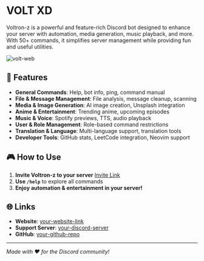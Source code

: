 # VOLT XD 

Voltron-z is a powerful and feature-rich Discord bot designed to enhance your server with automation, media generation, music playback, and more. With 50+ commands, it simplifies server management while providing fun and useful utilities.  

![volt-web](https://github.com/user-attachments/assets/c006d7bf-5f4c-4080-80df-098f15e741bb)

## 🚀 Features  
- **General Commands**: Help, bot info, ping, command manual  
- **File & Message Management**: File analysis, message cleanup, scanning  
- **Media & Image Generation**: AI image creation, Unsplash integration  
- **Anime & Entertainment**: Trending anime, upcoming episodes  
- **Music & Voice**: Spotify previews, TTS, audio playback  
- **User & Role Management**: Role-based command restrictions  
- **Translation & Language**: Multi-language support, translation tools  
- **Developer Tools**: GitHub stats, LeetCode integration, Neovim support  

## 🎮 How to Use  
1. **Invite Voltron-z to your server** [Invite Link](https://discord.com/oauth2/authorize?client_id=1255282195053019137&permissions=0&integration_type=0&scope=bot)  
2. **Use `/help`** to explore all commands  
3. **Enjoy automation & entertainment in your server!**  

## 🌐 Links  
- **Website**: [your-website-link](https://volt-web-rose.vercel.app/)  
- **Support Server**: [your-discord-server](https://discord.gg/jwj7GkXc)  
- **GitHub**: [your-github-repo](https://github.com/Rudrajiii/VOLT-WEB)  

---
*Made with ❤️ for the Discord community!*  
